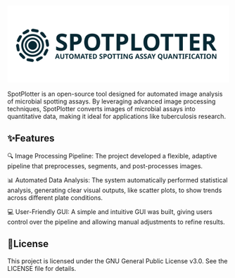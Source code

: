 <p align="center">
<img src="LogoHorozontalDark.svg" alt="Logo" style="width: 800px;" />
 </p> 

 SpotPlotter is an open-source tool designed for automated image analysis of microbial spotting assays. By leveraging advanced image processing techniques, SpotPlotter converts images of microbial assays into quantitative data, making it ideal for applications like tuberculosis research.

## ✨Features
🔍 Image Processing Pipeline: The project developed a flexible, adaptive pipeline that preprocesses, segments, and post-processes images. 

📊 Automated Data Analysis: The system automatically performed statistical analysis, generating clear visual outputs, like scatter plots, to show trends across different plate conditions. 

💻 User-Friendly GUI: A simple and intuitive GUI was built, giving users control over the pipeline and allowing manual adjustments to refine results.

## 📄License 
This project is licensed under the GNU General Public License v3.0. See the LICENSE file for details.
